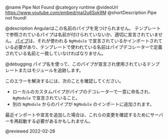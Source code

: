@name Pipe Not Found
@category runtime
@videoUrl https://www.youtube.com/embed/maI2u6Sxk9M
@shortDescription Pipe not found!

@description
Angularはこの名前のパイプを見つけられません。
テンプレートで参照されているパイプは名前が付けられていないか、適切に宣言されていません。
[パイプ](guide/pipes)は、それが使われる `NgModule` で宣言されているかインポートされている必要があり、テンプレートで使われている名前はパイプデコレーターで定義されている名前と一致していなければなりません。

@debugging
パイプ名を使って、このパイプが宣言され使用されているテンプレートまたはモジュールを追跡します。

このエラーを解決するには、次のことを確認してください。

*   ローカルのカスタムパイプがパイプのデコレーターで一意に命名され、`NgModule` で宣言されていること。
*   別の `NgModule` からのパイプが `NgModule` のインポートに追加されます。

最近インポートや宣言を追加した場合は、これらの変更を確認するためにサーバーを再起動する必要があるかもしれません。

<!-- links -->

<!-- external links -->

<!-- end links -->

@reviewed 2022-02-28

